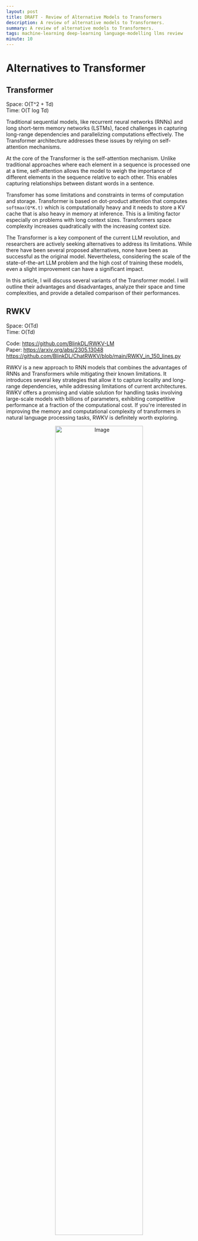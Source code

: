 ```yaml
---
layout: post
title: DRAFT - Review of Alternative Models to Transformers
description: A review of alternative models to Transformers.
summary: A review of alternative models to Transformers.
tags: machine-learning deep-learning language-modelling llms review
minute: 10
---
```



# Alternatives to Transformer

## Transformer
Space: O(T^2 + Td)<br>
Time: O(T log Td)<br>

Traditional sequential models, like recurrent neural networks (RNNs) and long short-term memory networks (LSTMs), faced challenges in capturing long-range dependencies and parallelizing computations effectively. The Transformer architecture addresses these issues by relying on self-attention mechanisms.

At the core of the Transformer is the self-attention mechanism. Unlike traditional approaches where each element in a sequence is processed one at a time, self-attention allows the model to weigh the importance of different elements in the sequence relative to each other. This enables capturing relationships between distant words in a sentence.

Transfomer has some limitations and constraints in terms of computation and storage. Transformer is based on dot-product attention that computes ```softmax(Q*K.t)``` which is computationally heavy and it needs to store a KV cache that is also heavy in memory at inference. This is a limiting factor especially on problems with long context sizes. Transformers space complexity increases quadratically with the increasing context size.

The Transformer is a key component of the current LLM revolution, and researchers are actively seeking alternatives to address its limitations. While there have been several proposed alternatives, none have been as successful as the original model. Nevertheless, considering the scale of the state-of-the-art LLM problem and the high cost of training these models, even a slight improvement can have a significant impact.

In this article, I will discuss several variants of the Transformer model. I will outline their advantages and disadvantages, analyze their space and time complexities, and provide a detailed comparison of their performances.



## RWKV

Space: O(Td)<br>
Time: O(Td)<br>

Code: https://github.com/BlinkDL/RWKV-LM<br>
Paper: https://arxiv.org/abs/2305.13048<br>
https://github.com/BlinkDL/ChatRWKV/blob/main/RWKV_in_150_lines.py<br>

RWKV is a new approach to RNN models that combines the advantages of RNNs and Transformers while mitigating their known limitations. It introduces several key strategies that allow it to capture locality and long-range dependencies, while addressing limitations of current architectures. RWKV offers a promising and viable solution for handling tasks involving large-scale models with billions of parameters, exhibiting competitive performance at a fraction of the computational cost. If you're interested in improving the memory and computational complexity of transformers in natural language processing tasks, RWKV is definitely worth exploring.

<figure style="text-align:center;">
    <img src="https://cdn.discordapp.com/attachments/1158141030080716891/1158150056478789703/image.png?ex=651b32ca&is=6519e14a&hm=4781857cc520c0d1abef45ae00bccbf9cf2fbd492694410c9b031dbad689d279&" alt="Image" width="75%" height="75%">
</figure>
RWKV is designed to combine the strengths of RNNs and Transformers while mitigating their known limitations. Compared to RNNs, RWKV offers more efficient parallelizable training and better performance on long-range dependencies by not relying on a single hidden unit to pass the context between different time steps.

Compared to Transformers, RWKV offers linear attention and constant computational and memory complexity during inference, making it more efficient for large-scale models.

There are two main components of a RWKV block. Time-mixing and channel-mixing. Time-mixing works by linearly interpolating between the current input and the previous time step input, which naturally aggregates and gates information in the input channels. The time-mixing block is composed of three equations that compute the values of r, k, and v at each time step, which are then used to compute the WKV computation that plays the role of attention in Transformers. In essence, as time passes and t becomes larger, the vector o_t relies on a  historical record which is indicated by the accumulation of a greater number of terms.

<figure style="text-align:center;">
  <img src="https://cdn.discordapp.com/attachments/1158141030080716891/1158150244828188702/image.png?ex=651b32f7&is=6519e177&hm=b4fff3b20f4c38fc5a1d7be4dff01277764b94e74ff1b440087d89e6808988a9" alt="Image" width="75%" height="75%">
</figure>

Channel-mixing is another key component of the RWKV architecture that helps it capture locality in sequential data. It works by computing the values of r, k, and o at each time step, which are then used to compute the final output vector. The channel-mixing block is composed of three equations that compute the values of r, k, and o at each time step. The output vector is computed by taking the sigmoid of the receptance r and using it as a "forget gate" to eliminate unnecessary historical information. The final output vector is then computed by multiplying the sigmoid of r with the result of a max pooling operation on k, followed by a squared ReLU activation.

<figure style="text-align:center;">
    <img src="https://cdn.discordapp.com/attachments/1158141030080716891/1158150324482211981/image.png?ex=651b330a&amp;is=6519e18a&amp;hm=a27f2cb37111f256b78dfb8b1a1946362f1bc847de4b93e196c57c1807db2ed7&amp;" alt="Image" width="75%" height="75%">
</figure>

RWKV comes with certain limitations  RWKV may have performance limitations on tasks that require recalling information over very long contexts due to relaying on a limited vector between time steps as in RNNs as opposed to Transformers having access to all the information at every step by the attention mechanism. One limitation of RWKV is that prompt engineering has become more significant compared to traditional Transformer models. In the RWKV framework, the linear attention mechanism restricts the extent to which prompt information is passed on to the model's continuation. It is also emprically shown that "When the prompts were adjusted from the ones used for GPT to more suitable for RWKV, the F1 measure performance increased even from 44.2% to 74.8%."

In the results, RWKV has shown impressive performance and has even outperformed other models in specific tasks. However, when the task demands a stronger reliance on context, RWKV's performance tends to decrease, leading to underperformance compared to other models.

 RWKV model serves as an outstanding illustration of an open-source project, with the paper mentioning many contributors. It is truly impressive to observe the significant influence that open-source research has had in advancing innovative AI solutions on a grand scale. It appears that efforts are already underway to address certain limitations of RWKV with a new iteration of the model architecture. You can join [their discord]( https://discord.gg/bDSBUMeFpc) if you are willing to get involved in the development process.








## Hyena

 Time: O(NdT (logT + d)) - N is number of projections <br>
 Space Complexity: O(Td)

 Code: https://github.com/HazyResearch/safari <br>
 Paper: https://arxiv.org/abs/2302.10866 <br>
 Blogpost: https://hazyresearch.stanford.edu/blog/2023-03-07-hyena <br>

Hyena addresses the Transformers limitations with their attention operator, which becomes computationally expensive with longer sequences and is unable to access a significant amount of context. Hyena offers a subquadratic alternative to attention by combining long convolutions with data-controlled gating. In various tasks involving recall and reasoning with sequences containing thousands to hundreds of thousands of tokens, Hyena has demonstrated significant improvements in accuracy compared to state-space operators and other methods. Additionally, Hyena has set a new standard for dense-attention-free architectures in language modeling. It achieves Transformer-level quality while reducing required training compute by 20% at a sequence length of 2K. Notably, Hyena operators are also faster, offering twice the efficiency of highly optimized attention operators.

<figure>
  <img src="https://media.discordapp.net/attachments/1158141030080716891/1158147883573452930/Screenshot_2023-09-28_at_15.50.08.png?ex=651b30c4&is=6519df44&hm=2b69bef06a520b2132969521cf327e82d64100f3a6b7d435e8ba265870c1ec41&=&width=2204&height=990" alt="Image description">
</figure>

Hyena first projects the input into a set of vectors ```v, x_1, ..., x_n``` and ```v``` acts like the value vector as in the attention. Then it projects ```v, x_1, ..., x_n``` with learnable filters ```h_1, ..., h_n```. Hyena applies a multiplicative gating interaction to the projected vectors, similar to LSTMs. This gating is used to control the information flow thorugh the recurrance.

<figure>
  <img src="https://media.discordapp.net/attachments/1158141030080716891/1158147883883839538/Screenshot_2023-09-28_at_16.56.27.png?ex=651b30c4&is=6519df44&hm=371aa3bf09a5953f22ab4719e69b6c8ce3abb1530e9c5c8a6a4d069f0af57258&=width=2204&height=466" alt="Image">
</figure>

Hyena uses an implicit long convolution to the gated input, using a set of Hyena filters thar are parametrized by a feed-forward network. This convolution is used to capture long-range dependencies in the input.

<figure>
  <img src="https://media.discordapp.net/attachments/1158141030080716891/1158147884139684053/Screenshot_2023-09-28_at_17.28.21.png?ex=651b30c4&is=6519df44&hm=94592fd5b34bbbf083d352998bc7ec7ec10c836508e2b404c2bfe6b960e002d2&=&width=2204&height=466" alt="Image">
</figure>


<figure>
  <img src="https://media.discordapp.net/attachments/1158141030080716891/1158147884416516166/Screenshot_2023-09-28_at_17.29.11.png?ex=651b30c4&is=6519df44&hm=6ca777f2a5790e4f49e7ea2c2184cc186aed1f0c414444e45f677319c6fca9e8&=&width=2204&height=512" alt="Image description">
</figure>

<figure>
  <img src="https://media.discordapp.net/attachments/1158141030080716891/1158147884634615828/Screenshot_2023-09-28_at_17.29.49.png?ex=651b30c5&is=6519df45&hm=9e787acaef69633b283691dfecdd371581feeddf76d854af1c420ebe6d908955&=&width=2204&height=580" alt="Image">
</figure>

Below is the overall Hyena operator in python as described in the blogpost:

```python
def hyena_filter(t):
	return window(t) * ffn(t) * poitional_encoding(t)

x, v = input_projections(u)
for o in range(hyena_orders):
    h = hyena_filter(L)  # long conv filter parameterized via an MLP
    v = x[o] * fftconv(h, v)  # elem-wise mult & fftconv
)
```

When it comes to language modelling, Hyena is often compared to GPTNeo and RWKV. Hyena exhibits superior performance in few-shot learning, but RWKV outperforms in terms of zero-shot accuracy on SuperGLUE tasks. Moreover, Hyena performs on par with a Transformer model when it comes to WikiText103 dataset perplexity numbers.

In terms of runtime, the cross-over point between Hyena and attention occurs at a length of 2048 and Hyena and flash attention ranges from 4086 to 8196.

<figure>
  <img src="https://media.discordapp.net/attachments/1158141030080716891/1158147884944990327/Screenshot_2023-09-28_at_17.44.48.png?ex=651b30c5&is=6519df45&hm=8efde44c22a32b3404f8c5c80d736f5d71bae95f178637493627289d8da0503a&=&width=2204&height=717"
  alt="Image">
</figure>

In my view, the Hyena model is a intersting approach for extending input length through scalable computing. Nonetheless, further investigations on a larger scale are necessary to confirm its efficacy as a viable alternative to the Transformer model. For now, the RWKV model appears to offer better value in terms of both complexity and performance. However, if the goal is to tackle very lengthy context problems, Hyena could be a promising choice.


## Attention Free Transformer

Time: AFT-simple O(Td), AFT-full O(T^2d) <br>
Space: O(Td) <br>

Paper: https://arxiv.org/abs/2105.14103v2<br>
Code (unofficial): https://github.com/rish-16/aft-pytorch<br>

Attention Free Transformer (AFT) is a new variant of the Transformer model that eliminates the need for dot product self attention, making it compatible with large input and model sizes. AFT takes advantage of locality and spatial weight sharing while maintaining global connectivity, resulting in excellent efficiency. The paper presents experiments on autoregressive modeling tasks and image recognition, demonstrating competitive performance compared to other models. Overall, AFT is a promising approach for efficient and effective deep learning.
Original attention can be implemented as

We can think of AFT as weighted average over values that is combined by the queries with element-wise multiplication instead of a heavy attention matrix. In an Attention-based Feed-Forward Transformer (AFT) layer, the learned position biases are added to the key values. Then, the values are combined with the key using element-wise multiplication. Finally, the resulting values are multiplied with the query in an element-wise manner. Thus it avoids the computationally heavy ```softmax(Q*K.t)``` operation of transformers. "AFT can be interpreted as performing implicit attention with as many heads as feature dimensions, where the attention matrices take a factorized form."

This new operation has a memory complexity linear with respect to both the context size and the dimension of features, making it compatible with both large input and model sizes. The AFT model variants take advantage of the idea of locality and spatial weight sharing while maintaining global connectivity. This allows AFT to capture long-term dependencies and achieve competitive performance on autoregressive modeling tasks and image recognition.

<figure>
    <img src="https://cdn.discordapp.com/attachments/1158141030080716891/1158143056378331156/Screenshot_2023-09-29_at_16.02.12.png?ex=651b2c45&is=6519dac5&hm=3f69a901a09a9e90c3b2e6a622ec69603f2d654c8e4be3eca506d08c65d1d3ac&" alt="Image">
</figure>

There are four different versions of AFT. The first version is AFT-simple, which does not utilize position encoding. The second version is AFT-full, which includes regular position encoding. The third version is AFT-local, which incorporates a learned set of relative position biases within a specified window. The fourth version is AFT-conv, which utilizes depth-wise separable convolution and underlined especially for image tasks.

<figure>
  <img src="https://cdn.discordapp.com/attachments/1158141030080716891/1158143241707864185/Screenshot_2023-09-29_at_16.01.38.png?ex=651b2c72&is=6519daf2&hm=95cf4adb2b085f2a57a00731ec8816c0a3777d6ebcb1b29fd364695ef61322ae&" alt="Screenshot">
	<figcaption>AFT-conv formulation. </figcaption>
</figure>


In terms of results, the paper shows that AFT achieves comparable or better accuracy than traditional Transformer models on various autoregressive modeling tasks and image recognition tasks, while using much smaller memory footprints. AFT also outperforms other efficient Transformer variants such as Linformer and Performer. The paper also demonstrates the effectiveness of AFT on variable size inputs and shows that it is well-suited for pretraining and finetuning workflows in vision tasks.

In general, AFT shows great potential as a substitute for conventional Transformers. It offers substantial reductions in computational requirements and memory usage, all while maintaining high performance. Moreover, AFT serves as the foundation for the development of both Hyena and RWKV.



## Retentive Network

Time: O(Td(b + h)) s.t. b chunk size and h is head dimension <br>
Space: O(T) <br>

Paper: https://arxiv.org/abs/2307.08621<br>
Code (official):  https://github.com/microsoft/torchscale/commit/bf65397b26469ac9c24d83a9b779b285c1ec640b <br>
Code:  https://github.com/syncdoth/RetNet<br>
Code:  https://github.com/Jamie-Stirling/RetNet<br>


RetNet borrows recurrent input processing from RNN and parallel-training of Transformer models and combine them to achieve a compute efficient model. Recurrence enables O(1) inference since it does not need to compute the relation between every input and every other input in the sequence. RetNet applies recurrance chunk-wise to the input to alleviate the representational bottleneck of the regular RNN and model longer samples efficiently.

<figure>
  <img src="https://cdn.discordapp.com/attachments/1158141030080716891/1158141074603253800/retnet-vs-transformer.webp?ex=651b2a6d&is=6519d8ed&hm=7904fcf6149253cc0742d0ab1ec4f17a78b405adfee7191618e144a0b40b2a28&" alt="Caption" title="Difference between Transformer and RetNet">
  <figcaption>Difference between Transformer and RetNet</figcaption>
</figure>


RetNet introduces a novel approach to replace the softmax operation utilized in self-attention with a Hadamard product. By leveraging a newly introduced **D-matrix and incorporating a GroupNorm operation**, the relative attention weights assigned to each token in the input sequence are determined. Traditionally, the softmax operation plays a crucial role in capturing long-term dependencies and contributes to the remarkable performance of Transformers. However, the computation of softmax, specifically ```softmax(Q * K.t)```, significantly hampers the efficiency of Transformers during inference. This is  due to the storage requirements of a squared ```NxN``` matrix, which grows quadratically with the sequence length.

RetNet utilizes two variants of the same computation, one for training and another for inference. This is the crux of RetNet's functionality. During training, a parallel computation approach is employed to expedite the process, while during inference, a recurrent formulation is utilized instead. I suggest you to check [this post](https://medium.com/ai-fusion-labs/retentive-networks-retnet-explained-the-much-awaited-transformers-killer-is-here-6c17e3e8add8) by Shantanu Chandra who made a better job than the paper explaining how things work.

<figure>
  <img src="https://cdn.discordapp.com/attachments/1158141030080716891/1158143553000718397/image.png?ex=651b2cbc&is=6519db3c&hm=663ffeedd63406f87d7032c71c9b4884f01602e16e408f7b2de2a00a95cc61d4" alt="Image">
  <figcaption>Training and inference computation.</figcaption>
</figure>


When we compare RetNet to attention-free transformers and RWKV, it retains the element-wise interactions in the sequence with a certain constraint by the retention operation. It keeps the high-dimensional state of the encoded sequence information which they claim to contribute to the performance of the model.

Results show that after ~2.7B parameters RetNet achieves lower perplexity values and out-performs Transformer. Most of the results are reported based on the 6.7B model. RetNet is signifcantly better than Transformer at this scale in zero-shot, few-shot learning.

RetNet replaces the KV cache of Transformers by the propsed recurrance operation and saves memory also chunk-wise retention makes inference significantly scalable with increasing batch size and input length.

They also show that RetNet is computationally way efficient than Transformer and almost on par with Transformer + Flash Attention 1 (needs to compare Flash Attention2 as well). Results show that it uses 3.4x lower memory, 8.4x higher throughput, 15.6x lower latency in relation to a Transformer model.

When compared to the other Transformer alternatives RetNet outperforms all the other models by an important margin on language modelling.

<figure>
<img src="https://cdn.discordapp.com/attachments/1158141030080716891/1158143990630187048/image.png?ex=651b2d24&is=6519dba4&hm=05891731dffc0e053173f55da8865837ad7805293a3c3b29eda0f0e2a7cc8490" alt="Image">
  <figcaption>Comparison with the other models.</figcaption>
</figure>

<br>
## Longnet

Time: O(Td)<br>
Space: O(T/r log T/r d) s.t. r is the attention dilation rate <br>

Paper: https://arxiv.org/pdf/2307.02486.pdf <br>
Code: https://github.com/microsoft/torchscale <br>

LONGNET is a variant of the Transformer model that tackles the issue of scaling sequence length in large language models. It can handle sequences with over **1 billion tokens** while maintaining good performance on shorter sequences. This is accomplished through dilated attention, which enhances the model's ability to attend to distant tokens. LONGNET has advantages such as linear computation complexity, the capability to serve as a distributed trainer for long sequences, and seamless integration with existing Transformer-based optimization. Experimental results confirm its effectiveness on long-sequence modeling as well as general language tasks.


<figure>
  <img src="https://cdn.discordapp.com/attachments/1158141030080716891/1158764016307556372/image.png?ex=651d6e96&is=651c1d16&hm=677a5c15b30c83014def640efb5341424801680255ce60bfedd2baf973c24a14" alt="Image">
</figure>

In order to simplify the self-attention layers, LONGNET utilizes dilated attention. This approach involves dividing the input sequence into segments and dilating each segment at a specific rate. By doing so, the model is able to leverage different segment and dilation rates to improve its modeling abilities. The outputs of each segment size and dilation rate combination are then combined through a weighted sum. These weights are determined based on the softmax denominators of each output. This combination of segments and dilation strikes a balance between considering the global context and maintaining efficiency, as dilation serves as an efficient approximation of the attention matrix.

<figure>
  <img src="https://cdn.discordapp.com/attachments/1158141030080716891/1158766857587806258/image.png?ex=651d713b&is=651c1fbb&hm=40fa139299585deb1af9fb02e23c05007dea236811e3ce34ea5414a81ffe175a&" alt="Image Description">
</figure>

There are two additional techniques that can be employed. One of them, called LONGNET, incorporates varying dilation rates in each attention head to introduce more diversity. This technique also gradually increases the segment lengths and dilation rates in successive layers, allowing for the processing of extremely long input sequences.

Training LONGNET for 1 billion tokens requires distributed training. Due to segment nature, any long text can be segmented and those segments can be distributed on different GPUs and processed in-parallel with a constant communication overhead.

For testing the model, they used the Stack dataset, a source code collection with over 300 programming languages. They showed that LONGNET outperforms a vanilla Transformer model by a large margin in final perplexity and computation. They were able to train LONGNET with 32k context size and the Transformer only 16k.

<figure>
    <img src="https://cdn.discordapp.com/attachments/1158141030080716891/1158774319560798238/image.png?ex=651d782e&is=651c26ae&hm=1d47402aaab7e0ee804e53e76179c11d03a48e654cb30bce1dde0c3b91f7a051&" alt="Image">
</figure>

**My 2 cents:** Consider using LONGNET when you need to process very long context or stream outputs.



<br>
## MegaByte
Time: O(T ^ (4/3)  d)
Space:

Paper: https://arxiv.org/abs/2305.07185<br>
Code: https://github.com/lucidrains/MEGABYTE-pytorch<br>

<figure>
  <img src="https://cdn.discordapp.com/attachments/1158141030080716891/1159125345593737246/image.png?ex=651ebf19&is=651d6d99&hm=987d8fe538501b0d3970b50846dfa7f154a721edbf771dac74f8a9da7708675c&" alt="image">
</figure>

MEGABYTE is an architecture for decoders that makes it possible to model sequences with over one million bytes in a differentiable way. It does this by dividing sequences into patches and using a local submodel within each patch, as well as a global model between patches. This allows for sub-quadratic self-attention, larger feedforward layers without increasing computational cost, and enhanced parallelism while decoding. Consequently, MEGABYTE delivers enhanced performance at a reduced expense for both training and generation.

MEGABYTES offers several advantages, including sub-quadratic self-attention, pre-patch feed forward layers, and parallel decoding. The sub-quadratic self-attention is achieved by dividing the input into smaller "patches," which helps to reduce the computational burden of self-attention. This reduces the self-attention cost to `O(T^(4/3) d)`.

It's important to note that in a Transformer, the feedforward layers consume about 98% of the FLOPs. MEGABYTES addresses this issue by replacing multiple passes of these layers with a single pass, utilizing a larger linear layer.

Furthermore, the use of patches also introduces a level of parallelism. As a result, they found that their 1.5B parameter model is 40% faster than a 350M Transformer model.

The MEGABYTE system is composed of three main components. First, there is a patch embedder, which converts the patch sequences into a representation that takes into account the context. Then, there is a large global Transformer that encodes the contextualized inputs. Lastly, there is a smaller transformer model that takes each output from the global model and predicts the output tokens in an auto-regressive manner.

MEGABYTE is applied to language modelling, image modelling, audio modelling. The cool thing is that it is trained by the raw byte values (hence the name). It is compared to PerceiverAR and a Transformer baseline. In all tasks, it outperforms the both and it is also competitive to models that use regular tokenizers.

The ablation analysis reveals that both the local and global models are crucial components of the overall model. The absence of either of these components resulted in a significant decrease in performance.

**My 2 cents:** I find the concept of learning from raw bytes and utilizing multi-stage transformers very intriguing. I believe this approach has the potential to revolutionize language model systems (LLMs) in the future. By eliminating tokenization models, we can bridge the gap between computers and models, paving the way for the development of new generation LLM-based operating systems.

In addition, I am curious about the capability of MegaByte to perform Text-to-Speech (TTS) without discretization, by solely relying on mel-frames or just bytes. The main concept behind this approach is that smaller models can analyze portions of mel-frames, allowing them to replace tokens in discretized models and effectively capture the context. If the paper's description holds true and we can achieve this using bytes, it would be truly remarkable.

**Edit**: Looks like [UniAudio](https://arxiv.org/abs/2310.00704) tried it.



## Honorable Mentions
### Multi-Query Attention
Paper: https://arxiv.org/pdf/1911.02150.pdf<br>
Code:  https://github.com/knotgrass/attention/blob/main/attn/attention.py <br>

Using shared key and value vectors among attention heads to reduce the memory overhead at inference by reduces size of the KV cache.


### Linformer
Paper: https://arxiv.org/abs/2006.04768v3 <br>
Code: https://github.com/facebookresearch/fairseq/tree/main/examples/linformer <br>

Linformer is a modified version of the Transformer model that tackles the problem with self-attention in the original model. The linear self-attention is achieved by breaking down the scaled dot-product attention into multiple smaller attentions using linear projections. Together, these operations create a low-rank factorization of the original attention mechanism.


## Roformer
  Paper: https://arxiv.org/abs/2104.09864<br>
	Code: https://huggingface.co/docs/transformers/model_doc/roformer <br>

	"The proposed RoPE encodes absolute positional information with rotation matrix and naturally incorporates explicit relative position dependency in self-attention formulation. Notably, RoPE comes with valuable properties such as flexibility of being expand to any sequence lengths, decaying inter-token dependency with increasing relative distances, and capability of equipping the linear self-attention with relative position encoding"


## Monarch Mixer
	https://hazyresearch.stanford.edu/blog/2023-07-25-m2-bert


## Hierarchical Transformers
https://arxiv.org/pdf/2110.13711.pdf

 ## One Wide Feedforward is All You Need
Paper:  https://arxiv.org/abs/2309.01826 <br>

<blockquote class="twitter-tweet"><p lang="en" dir="ltr">&quot;One Wide Feedforward is All You Need&quot; from Apple<br><br>- FFN parameters are redundant in the Transformer <br>- Remove FFN on decoder<br>- Share an FFN in encoder<br>- Slight accuracy drop<br>- Scale back the model to the org size. <br>- Improved accuracy and latency<a href="https://t.co/2Q5hFe7RRA">https://t.co/2Q5hFe7RRA</a></p>&mdash; erogol 🐸💬 (@erogol) <a href="https://twitter.com/erogol/status/1701633558316535883?ref_src=twsrc%5Etfw">September 12, 2023</a></blockquote> <script async src="https://platform.twitter.com/widgets.js" charset="utf-8"></script>

In the Transformer architecture, it has been observed that the FFN (Feed-Forward Network) parameters are unnecessary and redundant. As a solution, the FFN has been removed from the decoder, while in the encoder, an FFN is shared. Although this change resulted in a slight drop in accuracy, the model was scaled back to its original size. This adjustment led to  improved accuracy and reduced latency. They repost 18.5% speed-up using this technique.
